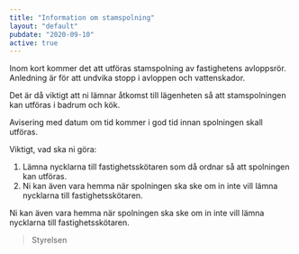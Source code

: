 ```yaml
---
title: "Information om stamspolning"
layout: "default"
pubdate: "2020-09-10"
active: true
---
```

Inom kort kommer det att utföras stamspolning av fastighetens avloppsrör. Anledning är för att undvika stopp i avloppen och vattenskador.

Det är då viktigt att ni lämnar åtkomst till lägenheten så att stamspolningen kan utföras i badrum och kök.

Avisering med datum om tid kommer i god tid innan spolningen skall utföras.

Viktigt, vad ska ni göra:
1. Lämna nycklarna till fastighetsskötaren som då ordnar så att spolningen kan utföras.
2. Ni kan även vara hemma när spolningen ska ske om in inte vill lämna nycklarna till fastighetsskötaren.

Ni kan även vara hemma när spolningen ska ske om in inte vill lämna nycklarna till fastighetsskötaren.

> Styrelsen
